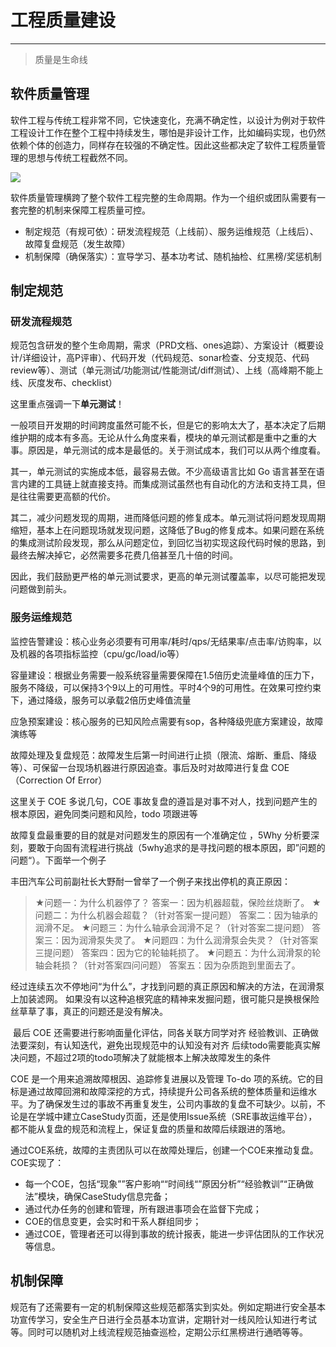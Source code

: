 # 工程质量建设
---

> 质量是生命线

## 软件质量管理

软件工程与传统工程非常不同，它快速变化，充满不确定性，以设计为例对于软件工程设计工作在整个工程中持续发生，哪怕是非设计工作，比如编码实现，也仍然依赖个体的创造力，同样存在较强的不确定性。因此这些都决定了软件工程质量管理的思想与传统工程截然不同。

![](https://jverson.oss-cn-beijing.aliyuncs.com/bc60ef20086421cb27a217ad53a494d3.jpg)

软件质量管理横跨了整个软件工程完整的生命周期。作为一个组织或团队需要有一套完整的机制来保障工程质量可控。

- 制定规范（有规可依）：研发流程规范（上线前）、服务运维规范（上线后）、故障复盘规范（发生故障）
- 机制保障（确保落实）：宣导学习、基本功考试、随机抽检、红黑榜/奖惩机制

## 制定规范

### 研发流程规范

规范包含研发的整个生命周期，需求（PRD文档、ones追踪）、方案设计（概要设计/详细设计，高P评审）、代码开发（代码规范、sonar检查、分支规范、代码review等）、测试（单元测试/功能测试/性能测试/diff测试）、上线（高峰期不能上线、灰度发布、checklist）

这里重点强调一下**单元测试**！

一般项目开发期的时间跨度虽然可能不长，但是它的影响太大了，基本决定了后期维护期的成本有多高。无论从什么角度来看，模块的单元测试都是重中之重的大事。原因是，单元测试的成本是最低的。关于测试成本，我们可以从两个维度看。

其一，单元测试的实施成本低，最容易去做。不少高级语言比如 Go 语言甚至在语言内建的工具链上就直接支持。而集成测试虽然也有自动化的方法和支持工具，但是往往需要更高额的代价。

其二，减少问题发现的周期，进而降低问题的修复成本。单元测试将问题发现周期缩短，基本上在问题现场就发现问题，这降低了Bug的修复成本。如果问题在系统的集成测试阶段发现，那么从问题定位，到回忆当初实现这段代码时候的思路，到最终去解决掉它，必然需要多花费几倍甚至几十倍的时间。

因此，我们鼓励更严格的单元测试要求，更高的单元测试覆盖率，以尽可能把发现问题做到前头。


### 服务运维规范

监控告警建设：核心业务必须要有可用率/耗时/qps/无结果率/点击率/访购率，以及机器的各项指标监控（cpu/gc/load/io等）

容量建设：根据业务需要一般系统容量需要保障在1.5倍历史流量峰值的压力下，服务不降级，可以保持3个9以上的可用性。平时4个9的可用性。在效果可控约束下，通过降级，服务可以承载2倍历史峰值流量

应急预案建设：核心服务的已知风险点需要有sop，各种降级兜底方案建设，故障演练等

故障处理及复盘规范：故障发生后第一时间进行止损（限流、熔断、重启、降级等）、可保留一台现场机器进行原因追查。事后及时对故障进行复盘 COE（Correction Of Error）

这里关于 COE 多说几句，COE 事故复盘的遵旨是对事不对人，找到问题产生的根本原因，避免同类问题和风险，todo 项跟进等

故障复盘最重要的目的就是对问题发生的原因有一个准确定位 ，5Why 分析要深刻，要敢于向固有流程进行挑战（5why追求的是寻找问题的根本原因，即”问题的问题“）。下面举一个例子

丰田汽车公司前副社长大野耐一曾举了一个例子来找出停机的真正原因：

> ★问题一：为什么机器停了？
答案一：因为机器超载，保险丝烧断了。
★问题二：为什么机器会超载？（针对答案一提问题）
答案二：因为轴承的润滑不足。
★问题三：为什么轴承会润滑不足？（针对答案二提问题）
答案三：因为润滑泵失灵了。
★问题四：为什么润滑泵会失灵？（针对答案三提问题）
答案四：因为它的轮轴耗损了。
★问题五：为什么润滑泵的轮轴会耗损？（针对答案四问问题）
答案五：因为杂质跑到里面去了。

经过连续五次不停地问“为什么”，才找到问题的真正原因和解决的方法，在润滑泵上加装滤网。
如果没有以这种追根究底的精神来发掘问题，很可能只是换根保险丝草草了事，真正的问题还是没有解决。


 最后 COE 还需要进行影响面量化评估，同各关联方同学对齐 经验教训、正确做法要深刻，有认知迭代，避免出现规范中的认知没有对齐 后续todo需要能真实解决问题，不超过2项的todo项解决了就能根本上解决故障发生的条件


COE 是一个用来追溯故障根因、追踪修复进展以及管理 To-do 项的系统。它的目标是通过故障回溯和故障深挖的方式，持续提升公司各系统的整体质量和运维水平。为了确保发生过的事故不再重复发生，公司内事故的复盘不可缺少。以前，不论是在学城中建立CaseStudy页面，还是使用Issue系统（SRE事故运维平台），都不能从复盘的规范和流程上，保证复盘的质量和故障后续跟进的落地。

通过COE系统，故障的主责团队可以在故障处理后，创建一个COE来推动复盘。COE实现了：
* 每一个COE，包括“现象””客户影响““时间线“”原因分析”“经验教训”“正确做法”模块，确保CaseStudy信息完备； 
* 通过代办任务的创建和管理，所有跟进事项会在监督下完成； 
* COE的信息变更，会实时和干系人群组同步； 
* 通过COE，管理者还可以得到事故的统计报表，能进一步评估团队的工作状况等信息。

## 机制保障

规范有了还需要有一定的机制保障这些规范都落实到实处。例如定期进行安全基本功宣传学习，安全生产日进行全员基本功宣讲，定期针对一线风险认知进行考试等。同时可以随机对上线流程规范抽查巡检，定期公示红黑榜进行通晒等等。



